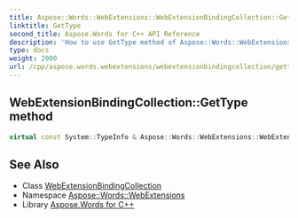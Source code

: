 ```yaml
---
title: Aspose::Words::WebExtensions::WebExtensionBindingCollection::GetType method
linktitle: GetType
second_title: Aspose.Words for C++ API Reference
description: 'How to use GetType method of Aspose::Words::WebExtensions::WebExtensionBindingCollection class in C++.'
type: docs
weight: 2000
url: /cpp/aspose.words.webextensions/webextensionbindingcollection/gettype/
---
```

## WebExtensionBindingCollection::GetType method




```cpp
virtual const System::TypeInfo & Aspose::Words::WebExtensions::WebExtensionBindingCollection::GetType() const override
```

## See Also

* Class [WebExtensionBindingCollection](../)
* Namespace [Aspose::Words::WebExtensions](../../)
* Library [Aspose.Words for C++](../../../)
